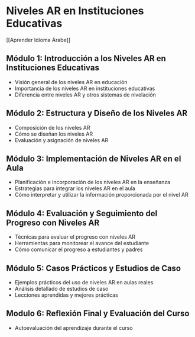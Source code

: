 # Niveles AR en Instituciones Educativas

[[Aprender Idioma Árabe]]

## Módulo 1: Introducción a los Niveles AR en Instituciones Educativas

- Visión general de los niveles AR en educación
- Importancia de los niveles AR en instituciones educativas
- Diferencia entre niveles AR y otros sistemas de nivelación

## Módulo 2: Estructura y Diseño de los Niveles AR

- Composición de los niveles AR
- Cómo se diseñan los niveles AR 
- Evaluación y asignación de niveles AR 

## Módulo 3: Implementación de Niveles AR en el Aula

- Planificación e incorporación de los niveles AR en la enseñanza 
- Estrategias para integrar los niveles AR en el aula 
- Cómo interpretar y utilizar la información proporcionada por el nivel AR 

## Módulo 4: Evaluación y Seguimiento del Progreso con Niveles AR

- Técnicas para evaluar el progreso con niveles AR 
- Herramientas para monitorear el avance del estudiante 
- Cómo comunicar el progreso a estudiantes y padres 

## Módulo 5: Casos Prácticos y Estudios de Caso

- Ejemplos prácticos del uso de niveles AR en aulas reales 
- Análisis detallado de estudios de caso 
- Lecciones aprendidas y mejores prácticas 

## Modulo 6: Reflexión Final y Evaluación del Curso

- Autoevaluación del aprendizaje durante el curso

